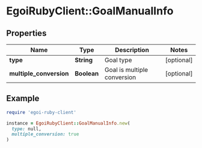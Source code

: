 # EgoiRubyClient::GoalManualInfo

## Properties

| Name | Type | Description | Notes |
| ---- | ---- | ----------- | ----- |
| **type** | **String** | Goal type | [optional] |
| **multiple_conversion** | **Boolean** | Goal is multiple conversion | [optional] |

## Example

```ruby
require 'egoi-ruby-client'

instance = EgoiRubyClient::GoalManualInfo.new(
  type: null,
  multiple_conversion: true
)
```

